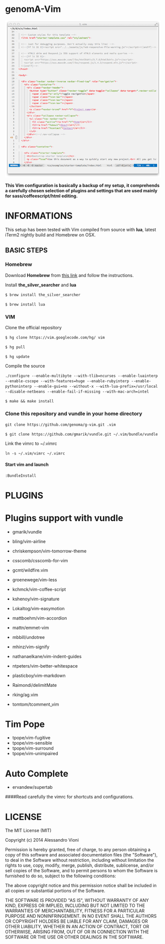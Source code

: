 genomA-Vim
=====

![genoma's vim](screen.png)

**This Vim configuration is basically a backup of my setup, it comprehends a carefully chosen selection of plugins and settings that are used mainly for sass/coffeescript/html editing.**

# INFORMATIONS

This setup has been tested with Vim compiled from source with **lua**, latest iTerm2 nightly build and Homebrew on OSX.

## BASIC STEPS

### Homebrew
Download **Homebrew** from [this link](http://brew.sh/) and follow the instructions.

Install **the_silver_searcher** and **lua**

`$ brew install the_silver_searcher`

`$ brew install lua`

### VIM
Clone the official repository

`$ hg clone https://vim.googlecode.com/hg/ vim`

`$ hg pull`

`$ hg update`

Compile the source

`./configure --enable-multibyte --with-tlib=ncurses --enable-luainterp --enable-cscope --with-features=huge --enable-rubyinterp --enable-pythoninterp --enable-gui=no --without-x --with-lua-prefix=/usr/local --disable-netbeans --enable-fail-if-missing --with-mac-arch=intel`

`$ make && make install`

### Clone this repository and vundle in your home directory

`git clone https://github.com/genoma/g-vim.git .vim`

`$ git clone https://github.com/gmarik/vundle.git ~/.vim/bundle/vundle`

Link the vimrc to ~/.vimrc

`ln -s ~/.vim/vimrc ~/.vimrc`

#### Start vim and launch
`:BundleInstall`

# PLUGINS

# Plugins support with vundle
- gmarik/vundle

- bling/vim-airline
- chriskempson/vim-tomorrow-theme
- csscomb/csscomb-for-vim
- gcmt/wildfire.vim
- groenewege/vim-less
- kchmck/vim-coffee-script
- kshenoy/vim-signature
- Lokaltog/vim-easymotion
- mattboehm/vim-accordion
- mattn/emmet-vim
- mbbill/undotree
- mhinz/vim-signify
- nathanaelkane/vim-indent-guides
- ntpeters/vim-better-whitespace
- plasticboy/vim-markdown
- Raimondi/delimitMate
- rking/ag.vim
- tomtom/tcomment_vim

# Tim Pope
- tpope/vim-fugitive
- tpope/vim-sensible
- tpope/vim-surround
- tpope/vim-unimpaired

# Auto Complete
- ervandew/supertab

####Read carefully the vimrc for shortcuts and configurations.

# LICENSE
The MIT License (MIT)

Copyright (c) 2014 Alessandro Vioni

Permission is hereby granted, free of charge, to any person obtaining a copy of
this software and associated documentation files (the "Software"), to deal in
the Software without restriction, including without limitation the rights to
use, copy, modify, merge, publish, distribute, sublicense, and/or sell copies of
the Software, and to permit persons to whom the Software is furnished to do so,
subject to the following conditions:

The above copyright notice and this permission notice shall be included in all
copies or substantial portions of the Software.

THE SOFTWARE IS PROVIDED "AS IS", WITHOUT WARRANTY OF ANY KIND, EXPRESS OR
IMPLIED, INCLUDING BUT NOT LIMITED TO THE WARRANTIES OF MERCHANTABILITY, FITNESS
FOR A PARTICULAR PURPOSE AND NONINFRINGEMENT. IN NO EVENT SHALL THE AUTHORS OR
COPYRIGHT HOLDERS BE LIABLE FOR ANY CLAIM, DAMAGES OR OTHER LIABILITY, WHETHER
IN AN ACTION OF CONTRACT, TORT OR OTHERWISE, ARISING FROM, OUT OF OR IN
CONNECTION WITH THE SOFTWARE OR THE USE OR OTHER DEALINGS IN THE SOFTWARE.

